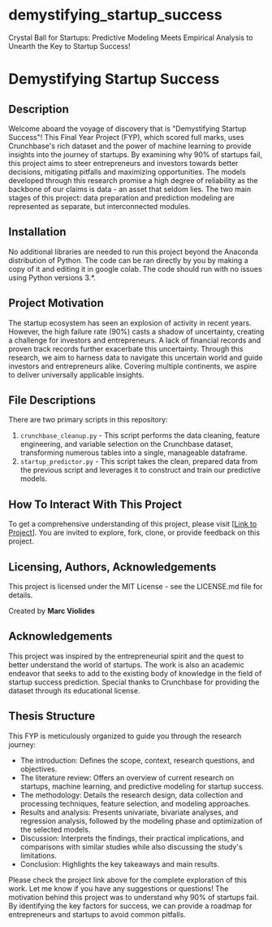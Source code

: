 # demystifying_startup_success
Crystal Ball for Startups: Predictive Modeling Meets Empirical Analysis to Unearth the Key to Startup Success!




# Demystifying Startup Success

## Description

Welcome aboard the voyage of discovery that is "Demystifying Startup Success"! This Final Year Project (FYP), which scored full marks, uses Crunchbase's rich dataset and the power of machine learning to provide insights into the journey of startups. By examining why 90% of startups fail, this project aims to steer entrepreneurs and investors towards better decisions, mitigating pitfalls and maximizing opportunities. The models developed through this research promise a high degree of reliability as the backbone of our claims is data - an asset that seldom lies. The two main stages of this project: data preparation and prediction modeling are represented as separate, but interconnected modules.

## Installation 

No additional libraries are needed to run this project beyond the Anaconda distribution of Python. The code can be ran directly by you by making a copy of it and editing it in google colab. The code should run with no issues using Python versions 3.*.

## Project Motivation

The startup ecosystem has seen an explosion of activity in recent years. However, the high failure rate (90%) casts a shadow of uncertainty, creating a challenge for investors and entrepreneurs. A lack of financial records and proven track records further exacerbate this uncertainty. Through this research, we aim to harness data to navigate this uncertain world and guide investors and entrepreneurs alike. Covering multiple continents, we aspire to deliver universally applicable insights.

## File Descriptions

There are two primary scripts in this repository:

1. `crunchbase_cleanup.py` - This script performs the data cleaning, feature engineering, and variable selection on the Crunchbase dataset, transforming numerous tables into a single, manageable dataframe.
2. `startup_predictor.py` - This script takes the clean, prepared data from the previous script and leverages it to construct and train our predictive models.

## How To Interact With This Project

To get a comprehensive understanding of this project, please visit [[Link to Project](https://github.com/marcv12/startup_success_prediction)]. You are invited to explore, fork, clone, or provide feedback on this project.

## Licensing, Authors, Acknowledgements

This project is licensed under the MIT License - see the LICENSE.md file for details. 

Created by **Marc Violides**

## Acknowledgements

This project was inspired by the entrepreneurial spirit and the quest to better understand the world of startups. The work is also an academic endeavor that seeks to add to the existing body of knowledge in the field of startup success prediction. Special thanks to Crunchbase for providing the dataset through its educational license.

## Thesis Structure 

This FYP is meticulously organized to guide you through the research journey:

- The introduction: Defines the scope, context, research questions, and objectives.
- The literature review: Offers an overview of current research on startups, machine learning, and predictive modeling for startup success.
- The methodology: Details the research design, data collection and processing techniques, feature selection, and modeling approaches.
- Results and analysis: Presents univariate, bivariate analyses, and regression analysis, followed by the modeling phase and optimization of the selected models.
- Discussion: Interprets the findings, their practical implications, and comparisons with similar studies while also discussing the study's limitations.
- Conclusion: Highlights the key takeaways and main results. 

Please check the project link above for the complete exploration of this work. Let me know if you have any suggestions or questions!
The motivation behind this project was to understand why 90% of startups fail. By identifying the key factors for success, we can provide a roadmap for entrepreneurs and startups to avoid common pitfalls.
